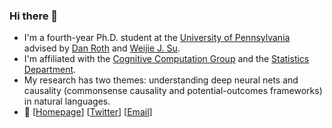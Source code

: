 ### Hi there 👋

- I'm a fourth-year Ph.D. student at the [University of Pennsylvania](https://www.upenn.edu) advised by [Dan Roth](https://www.cis.upenn.edu/~danroth/) and [Weijie J. Su](http://stat.wharton.upenn.edu/~suw/).
- I'm affiliated with the [Cognitive Computation Group](https://cogcomp.seas.upenn.edu) and the [Statistics Department](https://statistics.wharton.upenn.edu).
- My research has two themes: understanding deep neural nets and causality (commonsense causality and potential-outcomes frameworks) in natural languages.
- 💬 [[Homepage](https://www.jiayao-zhang.com)] [[Twitter](https://twitter.com/jiayao_zhang)] [[Email](jiayaozhang@{acm,ieee}.org)]

<!--
**zjiayao/zjiayao** is a ✨ _special_ ✨ repository because its `README.md` (this file) appears on your GitHub profile.

Here are some ideas to get you started:

- 🔭 I’m currently working on ...
- 🌱 I’m currently learning ...
- 👯 I’m looking to collaborate on ...
- 🤔 I’m looking for help with ...
- 💬 Ask me about ...
- 📫 How to reach me: ...
- 😄 Pronouns: ...
- ⚡ Fun fact: ...
-->
